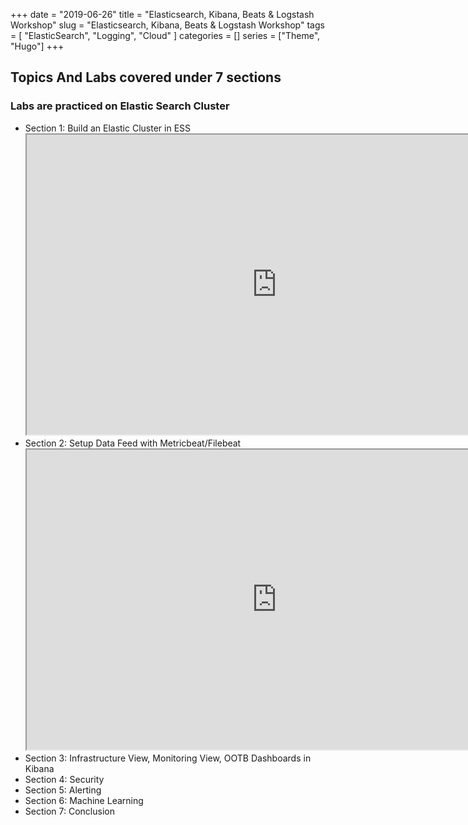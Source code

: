 +++
date = "2019-06-26"
title = "Elasticsearch, Kibana, Beats & Logstash Workshop"
slug = "Elasticsearch, Kibana, Beats & Logstash Workshop"
tags = [
    "ElasticSearch",
    "Logging",
    "Cloud"
]
categories = []
series = ["Theme", "Hugo"]
+++

## Topics And Labs covered under 7 sections 
### Labs are practiced on Elastic Search Cluster

* Section 1:  Build an Elastic Cluster in ESS 
  <iframe src="https://drive.google.com/file/d/1uOoL7gOxI3If8CucHSyJek7lUShIfPvp/preview" width="800" height="480"></iframe>
* Section 2:  Setup Data Feed with Metricbeat/Filebeat
  <iframe src="https://drive.google.com/file/d/15JQ3FztDgCKa9321jNutFqlt-ts7fjeK/preview" width="800" height="480"></iframe>
* Section 3:  Infrastructure View, Monitoring View, OOTB Dashboards in Kibana
* Section 4:  Security
* Section 5:  Alerting
* Section 6:  Machine Learning
* Section 7:  Conclusion

